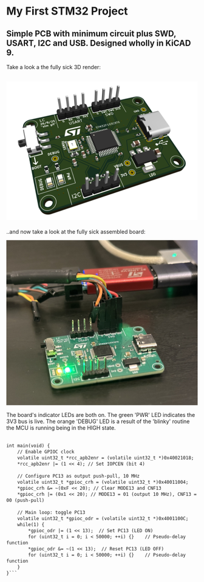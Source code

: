 # My First STM32 Project
Simple PCB with minimum circuit plus SWD, USART, I2C and USB. Designed wholly in KiCAD 9.
---
Take a look a the fully sick 3D render:

![pcb_render](pcb_final_render.png)
---
..and now take a look at the fully sick assembled board:

![pcb_render](assembled_board.jpg)

The board's indicator LEDs are both on. The green 'PWR' LED indicates the 3V3 bus is live. The orange 'DEBUG' LED is a result of the 'blinky' routine the MCU is running being in the HIGH state.

```#include <stdint.h>

int main(void) {
    // Enable GPIOC clock
    volatile uint32_t *rcc_apb2enr = (volatile uint32_t *)0x40021018;
    *rcc_apb2enr |= (1 << 4); // Set IOPCEN (bit 4)

    // Configure PC13 as output push-pull, 10 MHz
    volatile uint32_t *gpioc_crh = (volatile uint32_t *)0x40011004;
    *gpioc_crh &= ~(0xF << 20); // Clear MODE13 and CNF13
    *gpioc_crh |= (0x1 << 20); // MODE13 = 01 (output 10 MHz), CNF13 = 00 (push-pull)

    // Main loop: toggle PC13
    volatile uint32_t *gpioc_odr = (volatile uint32_t *)0x4001100C;
    while(1) {
        *gpioc_odr |= (1 << 13);  // Set PC13 (LED ON)
        for (uint32_t i = 0; i < 50000; ++i) {}    // Pseudo-delay function
        *gpioc_odr &= ~(1 << 13);  // Reset PC13 (LED OFF)
        for (uint32_t i = 0; i < 50000; ++i) {}    // Pseudo-delay function
    }
}```

